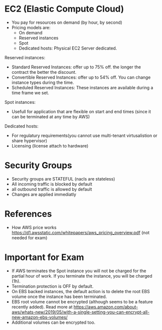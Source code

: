 # EC2 (Elastic Compute Cloud)

- You pay for resources on demand (by hour, by second)
- Pricing models are:
  - On demand
  - Reserved instances
  - Spot
  - Dedicated hosts: Physical EC2 Server dedicated.


Reserved instances:
- Standard Reserved Instances: offer up to 75% off. the longer the contract the better the discount.
- Convertible Reserved Instances: offer up to 54% off. You can change instance types during the time.
- Scheduled Reserved Instances: These instances are available during a time frame we set.

Spot instances:
- Usefull for application that are flexible on start and end times (since it can be terminated at any time by AWS)

Dedicated hosts:
- For regulatury requirements(you cannot use multi-tenant virtusalistion or share hypervisor)
- Licensing (license attach to hardware)

# Security Groups

- Security groups are STATEFUL (nacls are stateless)
- All incoming traffic is blocked by default
- all outbound traffic is allowed by default
- Changes are applied immediatly


# References

- How AWS price works https://d1.awsstatic.com/whitepapers/aws_pricing_overview.pdf (not needed for exam)

# Important for Exam

- If AWS terminates the Spot instance you will not be charged for the partial hour of work. If you terminate the instance, you will be charged (1h).
- Termination protection is OFF by default.
- On EBS backed instances, the default action is to delete the root EBS volume once the instance has been terminated.
- EBS root volume cannot be encrypted (although seems to be a feature recently added). Read more at https://aws.amazon.com/about-aws/whats-new/2019/05/with-a-single-setting-you-can-encrypt-all-new-amazon-ebs-volumes/
- Additional volumes can be encrypted too.
